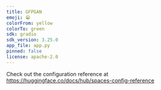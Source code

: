 ```yaml
---
title: GFPGAN
emoji: 😁
colorFrom: yellow
colorTo: green
sdk: gradio
sdk_version: 3.25.0
app_file: app.py
pinned: false
license: apache-2.0
---
```


Check out the configuration reference at https://huggingface.co/docs/hub/spaces-config-reference
